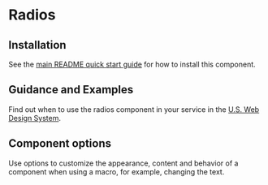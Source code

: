 # Radios

## Installation

See the [main README quick start guide](https://designsystem.digital.gov/) for how to install this component.

## Guidance and Examples

Find out when to use the radios component in your service in the [U.S. Web Design System](https://designsystem.digital.gov/components/radio-buttons).

## Component options

Use options to customize the appearance, content and behavior of a component when using a macro, for example, changing the text.
